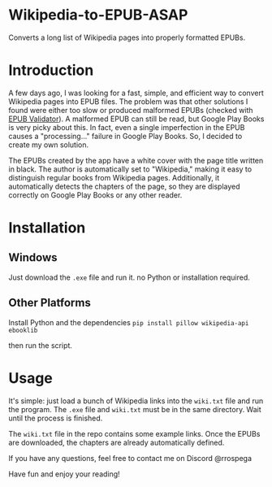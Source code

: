 # Wikipedia-to-EPUB-ASAP
Converts a long list of Wikipedia pages into properly formatted EPUBs.


# Introduction
A few days ago, I was looking for a fast, simple, and efficient way to convert Wikipedia pages into EPUB files. The problem was that other solutions I found were either too slow or produced malformed EPUBs (checked with [EPUB Validator](https://draft2digital.com/book/epubcheck/upload)). A malformed EPUB can still be read, but Google Play Books is very picky about this. In fact, even a single imperfection in the EPUB causes a "processing..." failure in Google Play Books. So, I decided to create my own solution.

The EPUBs created by the app have a white cover with the page title written in black. The author is automatically set to "Wikipedia," making it easy to distinguish regular books from Wikipedia pages. Additionally, it automatically detects the chapters of the page, so they are displayed correctly on Google Play Books or any other reader.

# Installation
## Windows
Just download the `.exe` file and run it. no Python or installation required.

## Other Platforms
Install Python and the dependencies
`pip install pillow wikipedia-api ebooklib` 

then run the script.

# Usage
It's simple: just load a bunch of Wikipedia links into the `wiki.txt` file and run the program. The `.exe` file and `wiki.txt` must be in the same directory. Wait until the process is finished. 

The `wiki.txt` file in the repo contains some example links. Once the EPUBs are downloaded, the chapters are already automatically defined.

If you have any questions, feel free to contact me on Discord @rrospega

Have fun and enjoy your reading!
